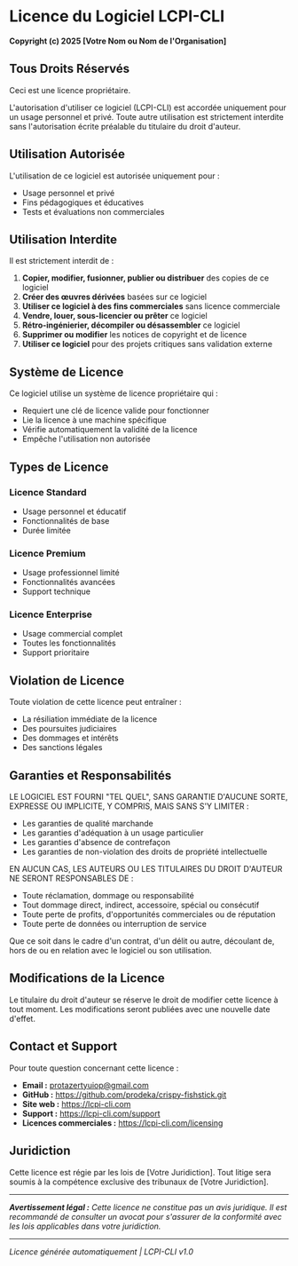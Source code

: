 # Licence du Logiciel LCPI-CLI

**Copyright (c) 2025 [Votre Nom ou Nom de l'Organisation]**

## Tous Droits Réservés

Ceci est une licence propriétaire.

L'autorisation d'utiliser ce logiciel (LCPI-CLI) est accordée uniquement pour un usage personnel et privé. Toute autre utilisation est strictement interdite sans l'autorisation écrite préalable du titulaire du droit d'auteur.

## Utilisation Autorisée

L'utilisation de ce logiciel est autorisée uniquement pour :
- Usage personnel et privé
- Fins pédagogiques et éducatives
- Tests et évaluations non commerciales

## Utilisation Interdite

Il est strictement interdit de :

1. **Copier, modifier, fusionner, publier ou distribuer** des copies de ce logiciel
2. **Créer des œuvres dérivées** basées sur ce logiciel
3. **Utiliser ce logiciel à des fins commerciales** sans licence commerciale
4. **Vendre, louer, sous-licencier ou prêter** ce logiciel
5. **Rétro-ingénierier, décompiler ou désassembler** ce logiciel
6. **Supprimer ou modifier** les notices de copyright et de licence
7. **Utiliser ce logiciel** pour des projets critiques sans validation externe

## Système de Licence

Ce logiciel utilise un système de licence propriétaire qui :
- Requiert une clé de licence valide pour fonctionner
- Lie la licence à une machine spécifique
- Vérifie automatiquement la validité de la licence
- Empêche l'utilisation non autorisée

## Types de Licence

### Licence Standard
- Usage personnel et éducatif
- Fonctionnalités de base
- Durée limitée

### Licence Premium
- Usage professionnel limité
- Fonctionnalités avancées
- Support technique

### Licence Enterprise
- Usage commercial complet
- Toutes les fonctionnalités
- Support prioritaire

## Violation de Licence

Toute violation de cette licence peut entraîner :
- La résiliation immédiate de la licence
- Des poursuites judiciaires
- Des dommages et intérêts
- Des sanctions légales

## Garanties et Responsabilités

LE LOGICIEL EST FOURNI "TEL QUEL", SANS GARANTIE D'AUCUNE SORTE, EXPRESSE OU IMPLICITE, Y COMPRIS, MAIS SANS S'Y LIMITER :

- Les garanties de qualité marchande
- Les garanties d'adéquation à un usage particulier
- Les garanties d'absence de contrefaçon
- Les garanties de non-violation des droits de propriété intellectuelle

EN AUCUN CAS, LES AUTEURS OU LES TITULAIRES DU DROIT D'AUTEUR NE SERONT RESPONSABLES DE :

- Toute réclamation, dommage ou responsabilité
- Tout dommage direct, indirect, accessoire, spécial ou consécutif
- Toute perte de profits, d'opportunités commerciales ou de réputation
- Toute perte de données ou interruption de service

Que ce soit dans le cadre d'un contrat, d'un délit ou autre, découlant de, hors de ou en relation avec le logiciel ou son utilisation.

## Modifications de la Licence

Le titulaire du droit d'auteur se réserve le droit de modifier cette licence à tout moment. Les modifications seront publiées avec une nouvelle date d'effet.

## Contact et Support

Pour toute question concernant cette licence :

- **Email :** protazertyuiop@gmail.com
- **GitHub :** https://github.com/prodeka/crispy-fishstick.git
- **Site web :** https://lcpi-cli.com
- **Support :** https://lcpi-cli.com/support
- **Licences commerciales :** https://lcpi-cli.com/licensing

## Juridiction

Cette licence est régie par les lois de [Votre Juridiction]. Tout litige sera soumis à la compétence exclusive des tribunaux de [Votre Juridiction].

---

***Avertissement légal :*** *Cette licence ne constitue pas un avis juridique. Il est recommandé de consulter un avocat pour s'assurer de la conformité avec les lois applicables dans votre juridiction.*

---

*Licence générée automatiquement | LCPI-CLI v1.0* 